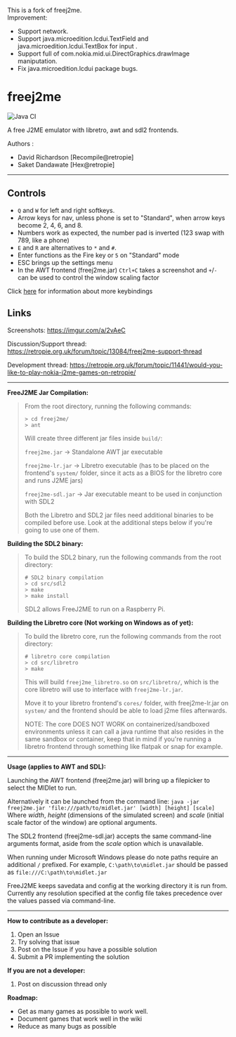 
This is a fork of freej2me.    
Improvement:    
* Support network.
* Support java.microedition.lcdui.TextField and java.microedition.lcdui.TextBox for input .
* Support full of com.nokia.mid.ui.DirectGraphics.drawImage maniputation.
* Fix java.microedition.lcdui package bugs.


# freej2me

![Java CI](https://github.com/hex007/freej2me/workflows/Java%20CI/badge.svg)

A free J2ME emulator with libretro, awt and sdl2 frontends.

Authors :
- David Richardson [Recompile@retropie]
- Saket Dandawate  [Hex@retropie]

---

## Controls

* `Q` and `W` for left and right softkeys.
* Arrow keys for nav, unless phone is set to "Standard", when arrow keys become 2, 4, 6, and 8.
* Numbers work as expected, the number pad is inverted (123 swap with 789, like a phone)
* `E` and `R` are alternatives to `*` and `#`.
* Enter functions as the Fire key or `5` on "Standard" mode
* ESC brings up the settings menu
* In the AWT frontend (freej2me.jar) `Ctrl+C` takes a screenshot and `+`/`-` can be used to control the window scaling factor

Click [here](KEYMAP.md) for information about more keybindings

## Links
Screenshots:
  https://imgur.com/a/2vAeC

Discussion/Support thread:
  https://retropie.org.uk/forum/topic/13084/freej2me-support-thread

Development thread:
  https://retropie.org.uk/forum/topic/11441/would-you-like-to-play-nokia-j2me-games-on-retropie/

----
**FreeJ2ME Jar Compilation:**

>From the root directory, running the following commands:
>```
> > cd freej2me/
> > ant
>```
> Will create three different jar files inside `build/`:
>
> `freej2me.jar` -> Standalone AWT jar executable
> 
> `freej2me-lr.jar` -> Libretro executable (has to be placed on the frontend's `system/` folder, since it acts as a BIOS for the libretro core and runs J2ME jars)
>
>`freej2me-sdl.jar` -> Jar executable meant to be used in conjunction with SDL2
>
>Both the Libretro and SDL2 jar files need additional binaries to be compiled before use. Look at the additional steps below if you're going to use one of them.

**Building the SDL2 binary:**
>
>To build the SDL2 binary, run the following commands from the root directory:
> ```
> # SDL2 binary compilation
> > cd src/sdl2
> > make
> > make install
> ```
>
> SDL2 allows FreeJ2ME to run on a Raspberry Pi.

**Building the Libretro core (Not working on Windows as of yet):**
>
>To build the libretro core, run the following commands from the root directory:
>```
># libretro core compilation
> > cd src/libretro
> > make
>```
>This will build `freej2me_libretro.so` on `src/libretro/`, which is the core libretro will use to interface with `freej2me-lr.jar`.
>
>Move it to your libretro frontend's `cores/` folder, with freej2me-lr.jar on `system/` and the frontend should be able to load j2me files afterwards.
>
>NOTE: The core DOES NOT WORK on containerized/sandboxed environments unless it can call a java runtime that also resides in the same sandbox or container, keep that in mind if you're running a libretro frontend through something like flatpak or snap for example.

----
**Usage (applies to AWT and SDL):**

Launching the AWT frontend (freej2me.jar) will bring up a filepicker to select the MIDlet to run.

Alternatively it can be launched from the command line: `java -jar freej2me.jar 'file:///path/to/midlet.jar' [width] [height] [scale]`
Where _width_, _height_ (dimensions of the simulated screen) and _scale_ (initial scale factor of the window) are optional arguments.

The SDL2 frontend (freej2me-sdl.jar) accepts the same command-line arguments format, aside from the _scale_ option which is unavailable.

When running under Microsoft Windows please do note paths require an additional `/` prefixed. For example, `C:\path\to\midlet.jar` should be passed as `file:///C:\path\to\midlet.jar`

FreeJ2ME keeps savedata and config at the working directory it is run from. Currently any resolution specified at the config file takes precedence over the values passed via command-line.

---
**How to contribute as a developer:**
  1) Open an Issue
  2) Try solving that issue
  3) Post on the Issue if you have a possible solution
  4) Submit a PR implementing the solution

**If you are not a developer:**
  1) Post on discussion thread only

**Roadmap:**
  - Get as many games as possible to work well.
  - Document games that work well in the wiki
  - Reduce as many bugs as possible
